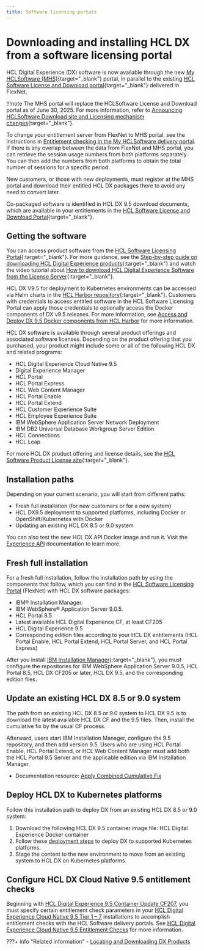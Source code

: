 ```yaml
---
title: Software licensing portals
---
```


# Downloading and installing HCL DX from a software licensing portal

HCL Digital Experience (DX) software is now available through the new [My HCLSoftware (MHS)](https://support.hcl-software.com/csm?id=kb_article&sysparm_article=KB0109011){target="_blank"} portal, in parallel to the existing [HCL Software License and Download portal](https://support.hcltechsw.com/csm?id=kb_article&sysparm_article=KB0073344){target="_blank"} delivered in FlexNet.

!!!note
    The MHS portal will replace the HCLSoftware License and Download portal as of June 30, 2025. For more information, refer to [Announcing HCLSoftware Download site and Licensing mechanism changes](https://support.hcl-software.com/csm?id=kb_article&sysparm_article=KB0112538){target="_blank"}.

To change your entitlement server from FlexNet to MHS portal, see the instructions in [Entitlement checking in the My HCLSoftware delivery portal](./configure_entitlement_checks/mhs_license_and_delivery.md). If there is any overlap between the data from FlexNet and MHS portal, you can retrieve the session usage numbers from both platforms separately. You can then add the numbers from both platforms to obtain the total number of sessions for a specific period.

New customers, or those with new deployments, must register at the MHS portal and download their entitled HCL DX packages there to avoid any need to convert later.

Co-packaged software is identified in HCL DX 9.5 download documents, which are available in your entitlements in the [HCL Software License and Download Portal](https://support.hcltechsw.com/csm?id=kb_article&sysparm_article=KB0073344){target="_blank"}.

## Getting the software

You can access product software from the [HCL Software Licensing Portal](https://support.hcltechsw.com/csm?id=kb_article&sysparm_article=KB0073344){:target="_blank"}. For more guidance, see the [Step-by-step guide on downloading HCL Digital Experience products](../../../guide_me/tutorials/access-software/register-for-access.md){:target="_blank"} and watch the video tutorial about [How to download HCL Digital Experience Software from the License Server](https://youtu.be/ze0ZhLlXwfU){:target="_blank"}.

HCL DX V9.5 for deployment to Kubernetes environments can be accessed via Helm charts in the [HCL Harbor repository](https://hclcr.io/account/sign-in?redirect_url=/harbor/projects){:target="_blank"}. Customers with credentials to access entitled software in the HCL Software Licensing Portal can apply those credentials to optionally access the Docker components of DX v9.5 releases. For more information, see [Access and Deploy DX 9.5 Docker components from HCL Harbor](../harbor_container_registry.md) for more information. 

HCL DX software is available through several product offerings and associated software licenses. Depending on the product offering that you purchased, your product might include some or all of the following HCL DX and related programs:

- HCL Digital Experience Cloud Native 9.5
- Digital Experience Manager
- HCL Portal
- HCL Portal Express
- HCL Web Content Manager
- HCL Portal Enable
- HCL Portal Extend
- HCL Customer Experience Suite
- HCL Employee Experience Suite
- IBM WebSphere Application Server Network Deployment
- IBM DB2 Universal Database Workgroup Server Edition
- HCL Connections
- HCL Leap

For more HCL DX product offering and license details, see the [HCL Software Product License site](https://www.hcl-software.com/resources/license-agreements){:target="_blank"}.

## Installation paths

Depending on your current scenario, you will start from different paths:

- Fresh full installation (for new customers or for a new system)
- HCL DX9.5 deployment to supported platforms, including Docker or OpenShift/Kubernetes with Docker
- Updating an existing HCL DX 8.5 or 9.0 system

You can also test the new HCL DX API Docker image and run it. Visit the [Experience API](../../../extend_dx/apis/hcl_experience_api/index.md) documentation to learn more.

## Fresh full installation

For a fresh full installation, follow the installation path by using the components that follow, which you can find in the [HCL Software Licensing Portal](https://support.hcltechsw.com/csm?id=kb_article&sysparm_article=KB0073344) (FlexNet) with HCL DX software packages:

- IBM® Installation Manager.
- IBM WebSphere® Application Server 9.0.5.
- HCL Portal 8.5
- Latest available HCL Digital Experience CF, at least CF205
- HCL Digital Experience 9.5
- Corresponding edition files according to your HCL DX entitlements (HCL Portal Enable, HCL Portal Extend, HCL Portal Server, and HCL Portal Express)

After you install [IBM Installation Manager](https://www.ibm.com/support/knowledgecenter/SSDV2W/im_family_welcome.html){:target="_blank"}, you must configure the repositories for IBM WebSphere Application Server 9.0.5, HCL Portal 8.5, HCL DX CF205 or later, HCL DX 9.5, and the corresponding edition files.

## Update an existing HCL DX 8.5 or 9.0 system

The path from an existing HCL DX 8.5 or 9.0 system to HCL DX 9.5 is to download the latest available HCL DX CF and the 9.5 files. Then, install the cumulative fix by the usual CF process.

Afterward, users start IBM Installation Manager, configure the 9.5 repository, and then add version 9.5. Users who are using HCL Portal Enable, HCL Portal Extend, or HCL Web Content Manager must add both the HCL Portal 9.5 Server and the applicable edition via IBM Installation Manager.

-   Documentation resource: [Apply Combined Cumulative Fix](../../../deployment/install/traditional/cf_install/index.md)

## Deploy HCL DX to Kubernetes platforms

Follow this installation path to deploy DX from an existing HCL DX 8.5 or 9.0 system:

1.  Download the following HCL DX 9.5 container image file: HCL Digital Experience Docker container
2.  Follow these [deployment steps](../../../deployment/install/container/index.md) to deploy DX to supported Kubernetes platforms.
3.  Stage the content to the new environment to move from an existing system to HCL DX on Kubernetes platforms.

## Configure HCL DX Cloud Native 9.5 entitlement checks

Beginning with [HCL Digital Experience 9.5 Container Update CF207](../../../whatsnew/cf20/newcf207.md), you must specify certain entitlement check parameters in your [HCL Digital Experience Cloud Native 9.5 Tier 1 – 7](../../product_overview/offerings.md#hcl-digital-experience-cloud-native) installations to accomplish entitlement checks with the HCL Software delivery portals. See [HCL Digital Experience Cloud Native 9.5 Entitlement Checks](../software_licensing_portal/configure_entitlement_checks/index.md) for more information.

???+ info "Related information"
    - [Locating and Downloading DX Products](../../../guide_me/tutorials/access-software/locating-downloads.md)

